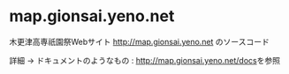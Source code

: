 # map.gionsai.yeno.net
木更津高専祇園祭Webサイト <http://map.gionsai.yeno.net> のソースコード

詳細 -> ドキュメントのようなもの : <http://map.gionsai.yeno.net/docs>を参照